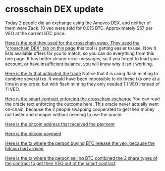 crosschain DEX update
=================

Today 2 people did an exchange using the Amoveo DEX, and neither of them were Zack.
10 veo were sold for 0.015 BTC.
Approximately $57 per VEO at the current BTC price.

[Here is the tool they used for the crosschain swap. They used the "crosschain DEX" tab on this page](http://159.89.87.58:8080/wallet.html)
 this tool is getting easier to use. Now it lists available offers for you to match, so you can do everything from this one page. It has better clearer error messages, so if you forget to load your account, or have insufficient balance, you will know why it isn't working.

[Here is the tx that activated the trade](http://159.89.87.58:8080/tx_explorer.html?txid=sH1uO/04Ux2HYc9gAl4z2QqNO8HnISxg7gYZjmZAG8M=)
Notice that it is using flash minting to combine several txs. It would have been impossible to do these txs one at a time in any order, but with flash minting they only needed 1.1 VEO instead of 11 VEO.

[Here is the smart contract enforcing the crosschain exchange](http://159.89.87.58:8080/contract_explorer.html?cid=OWByrUqzrM/3Zz6DkbqC4oM2/wsPgonBpESXvs4vzbc=) You can read the oracle text enforcing the outcome here. This oracle never actually went on-chain, because the 2 people swapping cooperated to get their money out faster and cheaper without needing to use the oracle.

[Here is the bitcoin address that received the payment](https://www.blockchain.com/btc/address/3NUw8Wd1JxVU98VjnKgFSnxNHEa8zutnVb)

[Here is the bitcoin payment](https://www.blockchain.com/btc/tx/45a1270f01540c17d17b57f859cb5a2a92475d7148d408fde8a441e144c48c04)

[Here is the tx where the person buying BTC release the veo, because the bitcoin had arrived](http://159.89.87.58:8080/tx_explorer.html?txid=c8lrn31kuF/2nxHJ42T53s8HCNAOYCh/N8Ti4dRNTnA=)

[Here is the tx where the person selling BTC combined the 2 share types of the contract to get their VEO out of the smart contract](http://159.89.87.58:8080/tx_explorer.html?txid=1NGS14+56OYk/3z5vK+/JStAf7dEvaTD2vcS3xiaNcY=)

